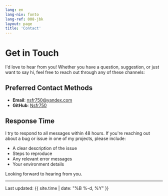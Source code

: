 ```yaml
---
lang: en
lang-niv: fonto
lang-ref: 008-jbk
layout: page
title: 'Contact'
---
```


# Get in Touch

I'd love to hear from you! Whether you have a question, suggestion, or just want to say hi, feel free to reach out through any of these channels:

## Preferred Contact Methods

- **Email**: [nsfr750@yandex.com](mailto:nsfr750@yandex.com)
- **GitHub**: [Nsfr750](https://github.com/Nsfr750)

## Response Time

I try to respond to all messages within 48 hours. If you're reaching out about a bug or issue in one of my projects, please include:

- A clear description of the issue
- Steps to reproduce
- Any relevant error messages
- Your environment details

Looking forward to hearing from you.

---

Last updated: {{ site.time | date: "%B %-d, %Y" }}
